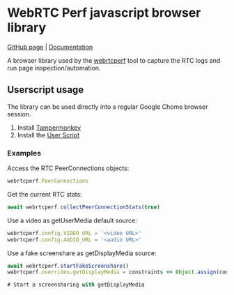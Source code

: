 # WebRTC Perf javascript browser library
[GitHub page](https://github.com/vpalmisano/webrtcperf-js) | [Documentation](https://vpalmisano.github.io/webrtcperf)

A browser library used by the [webrtcperf](https://github.com/vpalmisano/webrtcperf)
tool to capture the RTC logs and run page inspection/automation.

## Userscript usage
The library can be used directly into a regular Google Chome browser session.

1. Install [Tampermonkey](https://www.tampermonkey.net/)
2. Install the [User Script](https://raw.githubusercontent.com/vpalmisano/webrtcperf-js/refs/heads/main/webrtcperf.user.js)

### Examples
Access the RTC PeerConnections objects:
```js
webrtcperf.PeerConnections
```

Get the current RTC stats:
```js
await webrtcperf.collectPeerConnectionStats(true)
```

Use a video as getUserMedia default source:
```js
webrtcperf.config.VIDEO_URL = '<video URL>'
webrtcperf.config.AUDIO_URL = '<audio URL>'
```

Use a fake screenshare as getDisplayMedia source:
```js
await webrtcperf.startFakeScreenshare()
webrtcperf.overrides.getDisplayMedia = constraints => Object.assign(constraints, { preferCurrentTab: true })

# Start a screensharing with getDisplayMedia
```